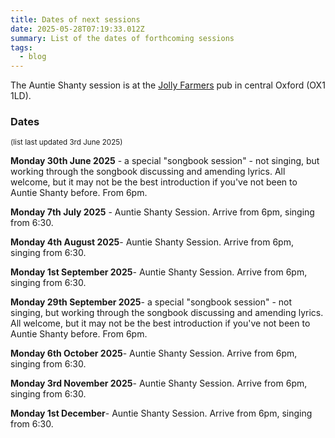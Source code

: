 ```yaml
---
title: Dates of next sessions
date: 2025-05-28T07:19:33.012Z
summary: List of the dates of forthcoming sessions 
tags:
  - blog
---
```

The Auntie Shanty session is at the [Jolly Farmers](https://www.jollyfarmers-oxford.co.uk) pub in central Oxford (OX1 1LD).

### Dates
<sup>(list last updated 3rd June 2025)</sup>

**Monday 30th June 2025** - a special "songbook session" - not singing, but working through the songbook discussing and amending lyrics. All welcome, but it may not be the best introduction if you've not been to Auntie Shanty before. From 6pm.

**Monday 7th July 2025** - Auntie Shanty Session. Arrive from 6pm, singing from 6:30. 

**Monday 4th August 2025**- Auntie Shanty Session. Arrive from 6pm, singing from 6:30. 

**Monday 1st September 2025**- Auntie Shanty Session. Arrive from 6pm, singing from 6:30.

**Monday 29th September 2025**- a special "songbook session" - not singing, but working through the songbook discussing and amending lyrics. All welcome, but it may not be the best introduction if you've not been to Auntie Shanty before. From 6pm.

**Monday 6th October 2025**- Auntie Shanty Session. Arrive from 6pm, singing from 6:30.

**Monday 3rd November 2025**- Auntie Shanty Session. Arrive from 6pm, singing from 6:30.

**Monday 1st December**- Auntie Shanty Session. Arrive from 6pm, singing from 6:30.

